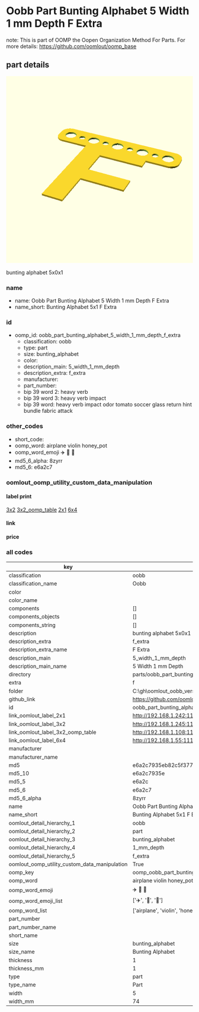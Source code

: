 # Oobb Part Bunting Alphabet 5 Width 1 mm Depth F Extra  

note: This is part of OOMP the Oopen Organization Method For Parts. For more details: https://github.com/oomlout/oomp_base

##  part details
  

[![](3dpr.png)](3dpr.png)

bunting alphabet 5x0x1



### name
* name: Oobb Part Bunting Alphabet 5 Width 1 mm Depth F Extra
* name_short: Bunting Alphabet 5x1 F Extra
### id
* oomp_id: oobb_part_bunting_alphabet_5_width_1_mm_depth_f_extra
  * classification: oobb
  * type: part
  * size: bunting_alphabet
  * color: 
  * description_main: 5_width_1_mm_depth
  * description_extra: f_extra
  * manufacturer: 
  * part_number: 
  * bip 39 word 2: heavy verb
  * bip 39 word 3: heavy verb impact
  * bip 39 word: heavy verb impact odor tomato soccer glass return hint bundle fabric attack

### other_codes
* short_code: 
* oomp_word: airplane violin honey_pot
* oomp_word_emoji :airplane: :violin: :honey_pot:
* md5_6_alpha: 8zyrr
* md5_6: e6a2c7






### oomlout_oomp_utility_custom_data_manipulation
#### label print
[3x2](http://192.168.1.245:1112/?label=oomp%208zyrr)
[3x2_oomp_table](http://192.168.1.108:1112/?label=oomp%208zyrr)
[2x1](http://192.168.1.242:1112/?label=oomp%208zyrr)
[6x4](http://192.168.1.55:1112/?label=oomp%208zyrr)    

#### link

                              

#### price







### all codes 
| key | value |  
| --- | --- |  
| classification | oobb |  
| classification_name | Oobb |  
| color |  |  
| color_name |  |  
| components | [] |  
| components_objects | [] |  
| components_string | [] |  
| description | bunting alphabet 5x0x1 |  
| description_extra | f_extra |  
| description_extra_name | F Extra |  
| description_main | 5_width_1_mm_depth |  
| description_main_name | 5 Width 1 mm Depth |  
| directory | parts/oobb_part_bunting_alphabet_5_width_1_mm_depth_f_extra |  
| extra | f |  
| folder | C:\gh\oomlout_oobb_version_4_generated_parts\things\oobb_part_bunting_alphabet_5_width_1_mm_depth_f_extra |  
| github_link | https://github.com/oomlout/oomlout_oomp_part_src/tree/main/parts/oobb_part_bunting_alphabet_5_width_1_mm_depth_f_extra |  
| id | oobb_part_bunting_alphabet_5_width_1_mm_depth_f_extra |  
| link_oomlout_label_2x1 | http://192.168.1.242:1112/?label=oomp%208zyrr |  
| link_oomlout_label_3x2 | http://192.168.1.245:1112/?label=oomp%208zyrr |  
| link_oomlout_label_3x2_oomp_table | http://192.168.1.108:1112/?label=oomp%208zyrr |  
| link_oomlout_label_6x4 | http://192.168.1.55:1112/?label=oomp%208zyrr |  
| manufacturer |  |  
| manufacturer_name |  |  
| md5 | e6a2c7935eb82c5f37720992e3bca353 |  
| md5_10 | e6a2c7935e |  
| md5_5 | e6a2c |  
| md5_6 | e6a2c7 |  
| md5_6_alpha | 8zyrr |  
| name | Oobb Part Bunting Alphabet 5 Width 1 mm Depth F Extra |  
| name_short | Bunting Alphabet 5x1 F Extra |  
| oomlout_detail_hierarchy_1 | oobb |  
| oomlout_detail_hierarchy_2 | part |  
| oomlout_detail_hierarchy_3 | bunting_alphabet |  
| oomlout_detail_hierarchy_4 | 1_mm_depth |  
| oomlout_detail_hierarchy_5 | f_extra |  
| oomlout_oomp_utility_custom_data_manipulation | True |  
| oomp_key | oomp_oobb_part_bunting_alphabet_5_width_1_mm_depth_f_extra |  
| oomp_word | airplane violin honey_pot |  
| oomp_word_emoji | :airplane: :violin: :honey_pot: |  
| oomp_word_emoji_list | [':airplane:', ':violin:', ':honey_pot:'] |  
| oomp_word_list | ['airplane', 'violin', 'honey_pot'] |  
| part_number |  |  
| part_number_name |  |  
| short_name |  |  
| size | bunting_alphabet |  
| size_name | Bunting Alphabet |  
| thickness | 1 |  
| thickness_mm | 1 |  
| type | part |  
| type_name | Part |  
| width | 5 |  
| width_mm | 74 |  
